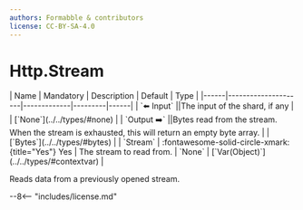 ```yaml
---
authors: Formabble & contributors
license: CC-BY-SA-4.0
---
```



# Http.Stream

<div class="sh-parameters" markdown="1">
| Name | Mandatory | Description | Default | Type |
|------|---------------------|-------------|---------|------|
| `⬅️ Input` ||The input of the shard, if any | | [`None`](../../types/#none) |
| `Output ➡️` ||Bytes read from the stream. When the stream is exhausted, this will return an empty byte array. | | [`Bytes`](../../types/#bytes) |
| `Stream` | :fontawesome-solid-circle-xmark:{title="Yes"} Yes  | The stream to read from. | `None` | [`Var(Object)`](../../types/#contextvar) |

</div>

Reads data from a previously opened stream.

--8<-- "includes/license.md"

